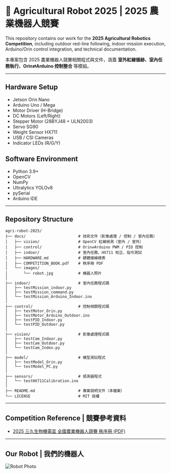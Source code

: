 # 🤖 Agricultural Robot 2025 | 2025 農業機器人競賽

This repository contains our work for the **2025 Agricultural Robotics Competition**, 
including outdoor red-line following, indoor mission execution, Arduino/Orin control integration, 
and technical documentation.

本專案包含 2025 農業機器人競賽相關程式與文件，涵蓋 **室外紅線循跡、室內任務執行、Orin⇄Arduino 控制整合** 等模組。

---

## Hardware Setup
- Jetson Orin Nano
- Arduino Uno / Mega
- Motor Driver (H-Bridge)
- DC Motors (Left/Right)
- Stepper Motor (28BYJ48 + ULN2003)
- Servo SG90
- Weight Sensor HX711
- USB / CSI Cameras
- Indicator LEDs (R/G/Y)

## Software Environment
- Python 3.9+
- OpenCV
- NumPy
- Ultralytics YOLOv8
- pySerial
- Arduino IDE

---

## Repository Structure
```text
agri-robot-2025/
├── docs/                       # 技術文件（影像處理 / 控制 / 室內任務）
│   ├── vision/                 # OpenCV 紅線檢測（室內 / 室外）
│   ├── control/                # Orin⇄Arduino PWM / PID 控制
│   ├── indoor/                 # 室內任務、HX711 校正、指令測試
│   ├── HARDWARE.md             # 硬體接線總表
│   ├── COMPETITION_BOOK.pdf    # 秩序冊 PDF
│   └── images/
│       └── robot.jpg           # 機器人照片
│
├── indoor/                     # 室內任務程式碼
│   ├── testMission_indoor.py
│   ├── testMission_command.py
│   └── testMission_Arduino_Indoor.ino
│
├── control/                    # 控制相關程式碼
│   ├── testMotor_Orin.py
│   ├── testMotor_Arduino_Outdoor.ino
│   ├── testPID_Indoor.py
│   └── testPID_Outdoor.py
│
├── vision/                     # 影像處理程式碼
│   ├── testCam_Indoor.py
│   ├── testCam_Outdoor.py
│   └── testCam_Index.py
│
├── model/                      # 模型測試程式
│   ├── testModel_Orin.py
│   └── testModel_PC.py
│
├── sensors/                    # 感測器程式
│   └── testHX711Calibration.ino
│
├── README.md                   # 專案說明文件（本檔案）
└── LICENSE                     # MIT 授權
```
---

## Competition Reference | 競賽參考資料

- [2025 三久生物機電盃 全國農業機器人競賽 秩序冊 (PDF)](docs/COMPETITION_BOOK.pdf)

---

## Our Robot | 我們的機器人

![Robot Photo](docs/images/robot.jpg)

